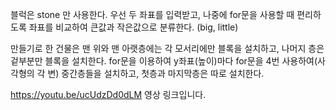 블럭은 stone 만 사용한다. 
우선 두 좌표를 입력받고, 나중에 for문을 사용할 때 편리하도록 좌표를 비교하여 큰값과 작은값으로 분류한다. (big, little)

만들기로 한 건물은 맨 위와 맨 아랫층에는 각 모서리에만 블록을 설치하고, 나머지 층은 겉부분만 블록을 설치한다.
for문을 이용하여 y좌표(높이)마다 for문을 4번 사용하여(사각형의 각 변) 중간층들을 설치하고, 첫층과 마지막층은 따로 설치한다.

https://youtu.be/ucUdzDd0dLM 
영상 링크입니다.
